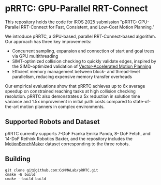 # pRRTC: GPU-Parallel RRT-Connect

This repository holds the code for IROS 2025 submission "pRRTC: GPU-Parallel RRT-Connect for Fast, Consistent, and Low-Cost Motion Planning."

We introduce pRRTC, a GPU-based, parallel RRT-Connect-based algorithm. Our approach has three key improvements: 
- Concurrent sampling, expansion and connection of start and goal trees via GPU multithreading
- SIMT-optimized collision checking to quickly validate edges, inspired by the SIMD-optimized validation of [Vector-Accelerated Motion Planning](https://github.com/KavrakiLab/vamp/tree/main)
- Efficient memory management between block- and thread-level parallelism, reducing expensive memory transfer overheads

Our empirical evaluations show that pRRTC achieves up to 6x average speedup on constrained reaching tasks at high collision checking resolution. pRRTC also demonstrates a 5x reduction in solution time variance and 1.5x improvement in initial path costs compared to state-of-the-art motion planners in complex environments.

## Supported Robots and Dataset
pRRTC currently supports 7-DoF Franka Emika Panda, 8- DoF Fetch, and 14-DoF Rethink Robotics Baxter, and the repository includes the [MotionBenchMaker](https://github.com/KavrakiLab/motion_bench_maker) dataset corresponding to the three robots.

## Building

```
git clone git@github.com:CoMMALab/pRRTC.git
cmake -B build
cmake --build build
```



